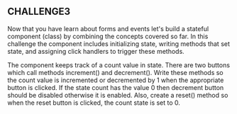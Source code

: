 ## CHALLENGE3

Now that you have learn about forms and events let's build a stateful component (class) by combining the concepts covered so far. In this challenge the component includes initializing state, writing methods that set state, and assigning click handlers to trigger these methods.

The component keeps track of a count value in state. There are two buttons which call methods increment() and decrement(). Write these methods so the count value is incremented or decremented by 1 when the appropriate button is clicked. If the state count has the value 0 then decrement button should be disabled otherwise it is enabled. Also, create a reset() method so when the reset button is clicked, the count state is set to 0.
